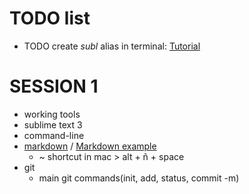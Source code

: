 
# TODO list
 
* TODO create *subl* alias in terminal: <a href="https://www.tunnelsup.com/how-to-open-sublime-text-from-the-command-line-using-mac-osx/" target="_blank">Tutorial</a>

# SESSION 1
* working tools
* sublime text 3
* command-line
* [markdown] / [Markdown example]
    - ~ shortcut in mac > alt + ñ + space
* git
    * main git commands(init, add, status, commit -m)

<!--references -->
[markdown]: https://blog.ghost.org/markdown/
[Markdown example]: https://github.com/tonimg/Course
